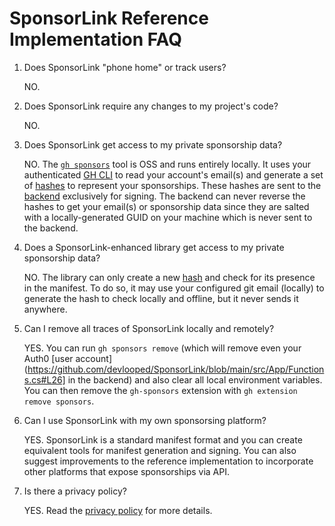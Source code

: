 # SponsorLink Reference Implementation FAQ
<!-- #content -->

1. Does SponsorLink "phone home" or track users?
   
   NO. 

2. Does SponsorLink require any changes to my project's code?

   NO.

3. Does SponsorLink get access to my private sponsorship data?

   NO. The [`gh sponsors`](https://github.com/devlooped/gh-sponsors) tool is 
   OSS and runs entirely locally. It uses your authenticated 
   [GH CLI](https://cli.github.com/) to read your account's email(s) and generate 
   a set of [hashes](spec.md#hashing) to represent your sponsorships. 
   These hashes are sent to the [backend](https://github.com/devlooped/SponsorLink/blob/main/src/App/Functions.cs#L57)
   exclusively for signing. The backend can never reverse the hashes to get 
   your email(s) or sponsorship data since they are salted with a locally-generated 
   GUID on your machine which is never sent to the backend.

4. Does a SponsorLink-enhanced library get access to my private sponsorship data?
   
   NO. The library can only create a new [hash](spec.md#hashing) and check for its 
   presence in the manifest. To do so, it may use your configured git email (locally) 
   to generate the hash to check locally and offline, but it never sends it anywhere.

5. Can I remove all traces of SponsorLink locally and remotely?
   
   YES. You can run `gh sponsors remove` (which will remove even your Auth0 
   [user account](https://github.com/devlooped/SponsorLink/blob/main/src/App/Functions.cs#L26] 
   in the backend) and also clear all local environment variables. You can 
   then remove the `gh-sponsors` extension with `gh extension remove sponsors`.

6. Can I use SponsorLink with my own sponsorsing platform?
   
   YES. SponsorLink is a standard manifest format and you can create equivalent 
   tools for manifest generation and signing. You can also suggest improvements 
   to the reference implementation to incorporate other platforms that expose 
   sponsorships via API.

7. Is there a privacy policy?
   
   YES. Read the [privacy policy](privacy.md) for more details.
